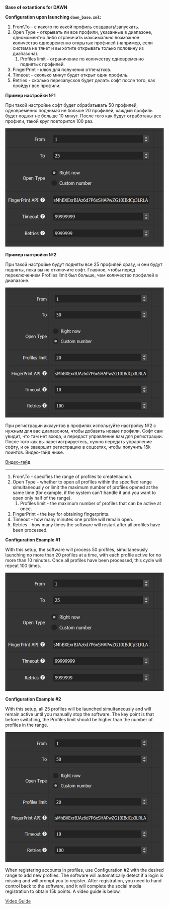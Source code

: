 
**Base of extantions for DAWN**

**Configuration upon launching `dawn_base.xml`:**

1. From\To - с какого по какой профиль создавать\запускать.
2. Open Type - открывать ли все профили, указанные в диапазоне, одномоментно либо ограничить максимально возможное количество одновременно открытых профилей (например, если система не тянет и вы хотите открывать только половину из диапазона).
   1. Profiles limit - ограничение по количеству одновременно поднятых профилей.
3. FingerPrint - ключ для получения отпечатков.
4. Timeout - сколько минут будет открыт один профиль.
5. Retries - сколько перезапусков будет делать софт после того, как пройдут все профили.

**Пример настройки №1**

При такой настройке софт будет обрабатывать 50 профилей, одновременно поднимая не больше 20 профилей, каждый профиль будет поднят не больше 10 минут. После того как будут отработаны все профили, такой круг повторится 100 раз.

![Пример настройки №1](exmp1.png)

**Пример настройки №2**

При такой настройке будут подняты все 25 профилей сразу, и они будут подняты, пока вы не отключите софт. Главное, чтобы перед переключением Profiles limit был больше, чем количество профилей в диапазоне.

![Пример настройки №2](exmp2.png)

При регистрации аккаунтов в профилях используйте настройку №2 с нужным для вас диапазоном, чтобы добавить новые профили. Софт сам увидит, что там нет входа, и передаст управление вам для регистрации. После того как вы зарегистрируетесь, нужно передать управление софту, и он завершит регистрацию в соцсетях, чтобы получить 15k поинтов. Видео-гайд ниже.

[Видео-гайд](example.mp4)

---

1. From\To - specifies the range of profiles to create\launch.
2. Open Type - whether to open all profiles within the specified range simultaneously or limit the maximum number of profiles opened at the same time (for example, if the system can't handle it and you want to open only half of the range).
   1. Profiles limit - the maximum number of profiles that can be active at once.
3. FingerPrint - the key for obtaining fingerprints.
4. Timeout - how many minutes one profile will remain open.
5. Retries - how many times the software will restart after all profiles have been processed.

**Configuration Example #1**

With this setup, the software will process 50 profiles, simultaneously launching no more than 20 profiles at a time, with each profile active for no more than 10 minutes. Once all profiles have been processed, this cycle will repeat 100 times.

![Configuration Example #1](exmp1.png)

**Configuration Example #2**

With this setup, all 25 profiles will be launched simultaneously and will remain active until you manually stop the software. The key point is that before switching, the Profiles limit should be higher than the number of profiles in the range.

![Configuration Example #2](exmp2.png)

When registering accounts in profiles, use Configuration #2 with the desired range to add new profiles. The software will automatically detect if a login is missing and will prompt you to register. After registration, you need to hand control back to the software, and it will complete the social media registration to obtain 15k points. A video guide is below.

[Video Guide](example.mp4)